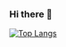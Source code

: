 ### Hi there 👋

<!--
**gabrpavel/gabrpavel** is a ✨ _special_ ✨ repository because its `README.md` (this file) appears on your GitHub profile.

Here are some ideas to get you started:

- 🔭 I’m currently working on ...
- 🌱 I’m currently learning ...
- 👯 I’m looking to collaborate on ...
- 🤔 I’m looking for help with ...
- 💬 Ask me about ...
- 📫 How to reach me: ...
- 😄 Pronouns: ...
- ⚡ Fun fact: ...
-->
<!---Для компактной версии-->
[![Top Langs](https://github-readme-stats.vercel.app/api/top-langs/?username=gabrpavel&layout=compact&hide=CMake,HTML,CSS)](https://github.com/gabrpavel/github-readme-stats)
